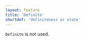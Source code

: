 ```yaml
---
layout: feature
title: 'Definite'
shortdef: 'definiteness or state'
---
```


`Definite` is not used.
<!-- Interlanguage links updated Čt lis 12 09:43:01 CET 2020 -->
